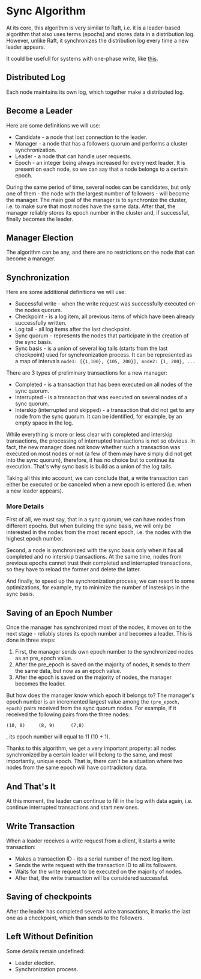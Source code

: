 # Sync Algorithm
At its core, this algorithm is very similar to Raft, i.e. it is a leader-based 
algorithm that also uses terms (epochs) and stores data in a distribution log.
However, unlike Raft, it synchronizes the distribution log every time a new 
leader appears.

It could be usefull for systems with one-phase write, like 
[this](https://github.com/ymz-ncnk/distributed-key-value-database-design).

## Distributed Log
Each node maintains its own log, which together make a distributed log.

## Become a Leader
Here are some definitions we will use:
- Candidate - a node that lost connection to the leader.
- Manager - a node that has a followers quorum and performs a cluster
  synchronization.
- Leader - a node that can handle user requests.
- Epoch - an integer being always increased for every next leader. It is present 
  on each node, so we can say that a node belongs to a certain epoch.

During the same period of time, several nodes can be candidates, but only one of
them - the node with the largest number of followers - will become the manager.
The main goal of the manager is to synchronize the cluster, i.e. to make sure 
that most nodes have the same data. After that, the manager reliably stores its 
epoch number in the cluster and, if successful, finally becomes the leader.

## Manager Election
The algorithm can be any, and there are no restrictions on the node that can 
become a manager.

## Synchronization
Here are some additional definitions we will use:
- Successful write - when the write request was successfully executed on the 
  nodes quorum.
- Checkpoint - is a log item, all previous items of which have been already
  successfully written.
- Log tail - all log items after the last checkpoint.
- Sync quorum - represents the nodes that participate in the creation of the 
  sync basis.
- Sync basis - is a union of several log tails (starts from the last checkpoint)
  used for synchronization process. It can be represented as a map of 
  intervals `node1: [{1,100}, {105, 200}], node2: {1, 200}, ...`

There are 3 types of preliminary transactions for a new manager:
- Completed - is a transaction that has been executed on all nodes of the sync 
  quorum.
- Interrupted - is a transaction that was executed on several nodes of a sync 
  quorum.
- Interskip (interrupted and skipped) - a transaction that did not get to any 
  node from the sync quorum. It can be identified, for example, by an empty 
  space in the log.

While everything is more or less clear with completed and interskip 
transactions, the processing of interrupted transactions is not so obvious. In 
fact, the new manager does not know whether such a transaction was executed on 
most nodes or not (a few of them may have simply did not get into the sync 
quorum), therefore, it has no choice but to continue its execution. That's why
sync basis is build as a union of the log tails.

Taking all this into account, we can conclude that, a write transaction can 
either be executed or be canceled when a new epoch is entered (i.e. when a new 
leader appears).

### More Details
First of all, we must say, that in a sync quorum, we can have nodes from 
different epochs. But when building the sync basis, we will only be interested 
in the nodes from the most recent epoch, i.e. the nodes with the highest epoch 
number.

Second, a node is synchronized with the sync basis only when it has all 
completed and no interskip transactions. At the same time, nodes from previous 
epochs cannot trust their completed and interrupted transactions, so they have 
to reload the former and delete the latter.

And finally, to speed up the synchronization process, we can resort to some 
optimizations, for example, try to minimize the number of insteskips in the sync 
basis.

## Saving of an Epoch Number
Once the manager has synchronized most of the nodes, it moves on to the next 
stage - reliably stores its epoch number and becomes a leader. This is done in
three steps:
1. First, the manager sends own epoch number to the synchronized nodes as an 
   pre_epoch value.
2. After the pre_epoch is saved on the majority of nodes, it sends to them the 
   same data, but now as an epoch value.
4. After the epoch is saved on the majority of nodes, the manager becomes the
   leader.

But how does the manager know which epoch it belongs to? The manager's epoch 
number is an incremented largest value among the `(pre_epoch, epoch)` pairs 
received from the sync quorum nodes. For example, if it received the following 
pairs from the three nodes:
```
(10, 8)		(8, 9)		(7,8)
```
, its epoch number will equal to 11 (10 + 1).

Thanks to this algorithm, we get a very important property: all nodes 
synchronized by a certain leader will belong to the same, and most importantly, 
unique epoch. That is, there can't be a situation where two nodes from the same 
epoch will have contradictory data.

## And That's It
At this moment, the leader can continue to fill in the log with data again, i.e.
continue interrupted transactions and start new ones.

## Write Transaction
When a leader receives a write request from a client, it starts a write
transaction:
- Makes a transaction ID - its a serial number of the next log item.
- Sends the write request with the transaction ID to all its followers.
- Waits for the write request to be executed on the majority of nodes.
- After that, the write transaction will be considered successful.

## Saving of checkpoints
After the leader has completed several write transactions, it marks the last one
as a checkpoint, which than sends to the followers.

## Left Without Definition
Some details remain undefined:
- Leader election.
- Synchronization process.
